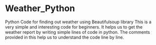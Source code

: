 # Weather_Python
Python Code for finding out weather using Beautifulsoup library
This is a very simple and interesting code for beginners. It helps us to get the weather report by writing simple lines of code in python. The comments provided in this help us to understand the code line by line.


